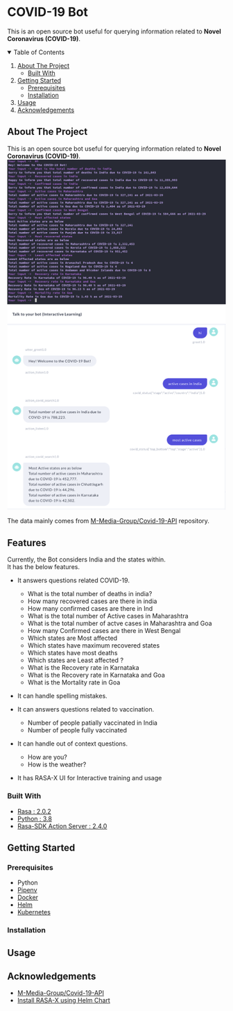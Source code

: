 # COVID-19 Bot

This is an open source bot useful for querying information related to **Novel Coronavirus (COVID-19)**.

<!-- TABLE OF CONTENTS -->
<details open="open">
  <summary>Table of Contents</summary>
  <ol>
    <li>
      <a href="#about-the-project">About The Project</a>
      <ul>
        <li><a href="#built-with">Built With</a></li>
      </ul>
    </li>
    <li>
      <a href="#getting-started">Getting Started</a>
      <ul>
        <li><a href="#prerequisites">Prerequisites</a></li>
        <li><a href="#installation">Installation</a></li>
      </ul>
    </li>
    <li><a href="#usage">Usage</a></li>
    <li><a href="#acknowledgements">Acknowledgements</a></li>
  </ol>
</details>

<!-- ABOUT THE PROJECT -->

## About The Project

This is an open source bot useful for querying information related to **Novel Coronavirus (COVID-19)**.
![RASA Shell](./images/rasa-cli.png)
![RASA-X ](./images/rasa-x.png)

The data mainly comes from [M-Media-Group/Covid-19-API](https://github.com/M-Media-Group/Covid-19-API) repository.

## Features

Currently, the Bot considers India and the states within.</br>
It has the below features.</br>

- It answers questions related COVID-19.
  - What is the total number of deaths in india?
  - How many recovered cases are there in india
  - How many confirmed cases are there in Ind
  - What is the total number of Active cases in Maharashtra
  - What is the total number of actve cases in Maharashtra and Goa
  - How many Confirmed cases are there in West Bengal
  - Which states are Most affected
  - Which states have maximum recovered states
  - Which states have most deaths
  - Which states are Least affected ?
  - What is the Recovery rate in Karnataka
  - What is the Recovery rate in Karnataka and Goa
  - What is the Mortality rate in Goa
- It can handle spelling mistakes.

- It can answers questions related to vaccination.

  - Number of people patially vaccinated in India
  - Number of people fully vaccinated

- It can handle out of context questions.

  - How are you?
  - How is the weather?

- It has RASA-X UI for Interactive training and usage

### Built With

- [Rasa : 2.0.2 ](https://rasa.com/docs/rasa/)
- [Python : 3.8 ](https://www.python.org/)
- [Rasa-SDK Action Server : 2.4.0 ](https://rasa.com/docs/action-server)

<!-- GETTING STARTED -->

## Getting Started

### Prerequisites

- Python
- [Pipenv](https://pypi.org/project/pipenv/)
- [Docker](https://docs.docker.com/engine/install/)
- [Helm](https://helm.sh/docs/intro/install/)
- [Kubernetes](https://kubernetes.io/docs/setup/)

### Installation

## Usage

<!-- ACKNOWLEDGEMENTS -->

## Acknowledgements

- [M-Media-Group/Covid-19-API](https://github.com/M-Media-Group/Covid-19-API)
- [Install RASA-X using Helm Chart](https://rasa.com/docs/rasa-x/installation-and-setup/install/helm-chart/)
